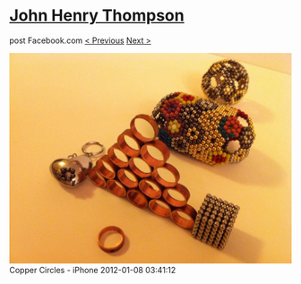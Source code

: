 # [John Henry Thompson](../README.md)
post Facebook.com
[< Previous](2012-01-08-1.md) [Next >](2012-01-08-3.md)

[![](../media/2012-01-08/Copper-Circles-iPhone-1.jpg)](../README.md)
Copper Circles - iPhone
2012-01-08 03:41:12